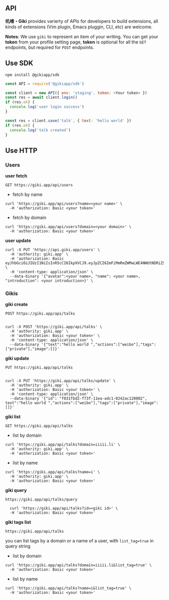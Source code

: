 ## API

**叽喳・Giki** provides varierty of APIs for developers to build extensions, all kinds of extensions (Vim plugin, Emacs pluggin, CLI, etc) are welcome.

**Notes**: We use `giki` to represent an item of your writing. You can get your **token** from your profile setting page, **token** is optional for all the `GET` endpoints, but required for `POST` endpoints.


## Use SDK


```shell
npm install @gikiapp/sdk
```

```javascript
const API = require('@gikiapp/sdk')

const client = new API({ env: 'staging', token: <Your token> })
const res = await client.login()
if (res.ok) {
  console.log('user login success')
}

const res = client.save('talk', { text: 'hello world' })
if (res.ok) {
  console.log('talk created')
}
```

## Use HTTP


### Users

**user fetch**

```
GET https://giki.app/api/users
```

- fetch by name

```shell
curl 'https://giki.app/api/users?name=<your name>' \
  -H 'authorization: Basic <your token>'
```

- fetch by domain

```shell
curl 'https://giki.app/api/users?domain=<your domain>' \
  -H 'authorization: Basic <your token>'
```

**user update**

```shell
curl -X PUT 'https://api.giki.app/users' \
  -H 'authority: giki.app' \
  -H 'authorization: Basic eyJhbGciOiJIUzI1NiIsInR5cCI6IkpXVCJ9.eyJpZCI6ImFiMmRmZWMwLWE4NWUtNDRiZS04ZmYwLTZiNDkxNWFmMDEyNyIsIm5hbWUiOiJpIiwicHJvdmlkZXIiOiJ3ZWlibyIsInByb3ZpZGVyVXNlcklkIjoyMTY1NzE0NTA3LCJpYXQiOjE1OTE5NjE1MTYsImV4cCI6MTU5NDU1MzUxNn0.i0U501e382hsbGmFgk0fuxrofCtEU6PuTY7q4jLqswY' \
  -H 'content-type: application/json' \
  --data-binary '{"avatar":<your name>, "name": <your name>, "introduction": <your introduction>}' \
```

### Gikis

**giki create**

```
POST https://giki.app/api/talks
```

```shell

curl -X POST 'https://giki.app/api/talks' \
  -H 'authority: giki.app' \
  -H 'authorization: Basic <your token>' \
  -H 'content-type: application/json' \
  --data-binary '{"text":"hello world ","actions":["weibo"],"tags":["private"],"image":[]}'
```


**giki update**

```
PUT https://giki.app/api/talks
```

```shell

curl -X PUT 'https://giki.app/api/talks/update' \
  -H 'authority: giki.app' \
  -H 'authorization: Basic <your token>' \
  -H 'content-type: application/json' \
  --data-binary '{"id": "f031fbd2-f73f-11ea-adc1-0242ac120002", text":"hello world ","actions":["weibo"],"tags":["private"],"image":[]}'
```


**giki list**

```
GET https://giki.app/api/talks
```

- list by domain

```shell
curl 'https://giki.app/api/talks?domain=iiiii.li' \
  -H 'authority: giki.app' \
  -H 'authorization: Basic <your token>'
```

- list by name

```shell
curl 'https://giki.app/api/talks?name=i' \
  -H 'authority: giki.app' \
  -H 'authorization: Basic <your token>'
```

**giki query**

```
https://giki.app/api/talks/query
```

```
  curl 'https://giki.app/api/talks?id=<giki id>' \
  -H 'authorization: Basic <your token>'
```

**giki tags list**

```
https://giki.app/api/talks
```

you can list tags by a domain or a name of a user, with `list_tag=true` in query
string

- list by domain

```
curl 'https://giki.app/api/talks?domain=iiiii.li&list_tag=true' \
  -H 'authorization: Basic <your token>'
```

- list by name

```
curl 'https://giki.app/api/talks?name=i&list_tag=true' \
  -H 'authorization: Basic <your token>'
```
